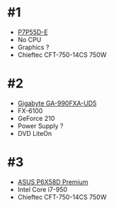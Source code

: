 # #1
* [P7P55D-E](https://www.asus.com/Motherboards/P7P55DE/)
* No CPU
* Graphics ?
* Chieftec CFT-750-14CS 750W

# #2
* [Gigabyte GA-990FXA-UD5](https://www.gigabyte.com/Motherboard/GA-990FXA-UD5-rev-30)
* FX-6100
* GeForce 210
* Power Supply ?
* DVD LiteOn

# #3
* [ASUS P6X58D Premium](https://www.asus.com/Motherboards/P6X58D_Premium/)
* Intel Core i7-950
* Chieftec CFT-750-14CS 750W
